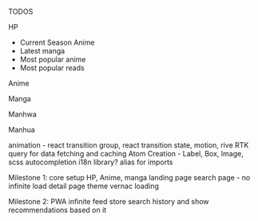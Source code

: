 TODOS

HP

- Current Season Anime
- Latest manga
- Most popular anime
- Most popular reads

Anime

Manga

Manhwa

Manhua

animation - react transition group, react transition state, motion, rive
RTK query for data fetching and caching
Atom Creation - Label, Box, Image,
scss autocompletion
i18n library?
alias for imports

Milestone 1:
core setup
HP, Anime, manga landing page
search page - no infinite load
detail page
theme
vernac
loading

Milestone 2:
PWA
infinite feed
store search history and show recommendations based on it
